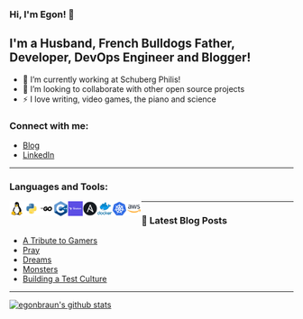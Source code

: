 ### Hi, I'm Egon! 👋

## I'm a Husband, French Bulldogs Father, Developer, DevOps Engineer and Blogger!
- 🔭 I’m currently working at Schuberg Philis!
- 👯 I’m looking to collaborate with other open source projects
- ⚡  I love writing, video games, the piano and science

### Connect with me:

- [Blog](https://medium.com/@egonbraun)
- [LinkedIn](https://www.linkedin.com/in/egonbraun)

---

### Languages and Tools:

<img align="left" alt="Linux" width="26px" src="https://raw.githubusercontent.com/github/explore/80688e429a7d4ef2fca1e82350fe8e3517d3494d/topics/linux/linux.png" />
<img align="left" alt="Python" width="26px" src="https://raw.githubusercontent.com/github/explore/80688e429a7d4ef2fca1e82350fe8e3517d3494d/topics/python/python.png" />
<img align="left" alt="Go" width="26px" src="https://raw.githubusercontent.com/github/explore/80688e429a7d4ef2fca1e82350fe8e3517d3494d/topics/go/go.png" />
<img align="left" alt="C++" width="26px" src="https://raw.githubusercontent.com/github/explore/80688e429a7d4ef2fca1e82350fe8e3517d3494d/topics/cpp/cpp.png" />
<img align="left" alt="Terraform" width="26px" src="https://raw.githubusercontent.com/github/explore/80688e429a7d4ef2fca1e82350fe8e3517d3494d/topics/terraform/terraform.png" />
<img align="left" alt="Terraform" width="26px" src="https://raw.githubusercontent.com/github/explore/80688e429a7d4ef2fca1e82350fe8e3517d3494d/topics/ansible/ansible.png" />
<img align="left" alt="Terraform" width="26px" src="https://raw.githubusercontent.com/github/explore/80688e429a7d4ef2fca1e82350fe8e3517d3494d/topics/docker/docker.png" />
<img align="left" alt="Kubernetes" width="26px" src="https://raw.githubusercontent.com/github/explore/80688e429a7d4ef2fca1e82350fe8e3517d3494d/topics/kubernetes/kubernetes.png" />
<img align="left" alt="AWS" width="26px" src="https://raw.githubusercontent.com/github/explore/fbceb94436312b6dacde68d122a5b9c7d11f9524/topics/aws/aws.png" />

---

### 📕 Latest Blog Posts
- [A Tribute to Gamers](https://medium.com/@egonbraun/a-tribute-to-gamers-d4ed697956b2)
- [Pray](https://medium.com/@egonbraun/pray-bbb3add49bc7)
- [Dreams](https://medium.com/@egonbraun/dreams-3e0f0ec0f7de)
- [Monsters](https://medium.com/@egonbraun/monsters-8ac40eeadd15)
- [Building a Test Culture](https://stories.schubergphilis.com/building-a-test-culture-a9386ab7c8aa)

---

[![egonbraun's github stats](https://github-readme-stats.vercel.app/api?username=egonbraun&show_icons=true&hide_border=true)](https://github.com/anuraghazra/github-readme-stats)
